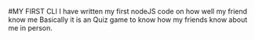 #MY FIRST CLI
I have written my first nodeJS code on how well my friend know me
Basically it is an Quiz game to know how my friends know about me in person.